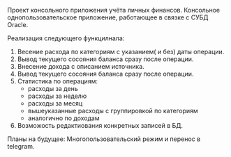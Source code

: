 Проект консольного приложения учёта личных финансов. Консольное однопользовательское приложение, работающее в связке с СУБД Oracle.

Реализация следующего функцилнала:
1. Весение расхода по категориям с указанием( и без) даты операции.
2. Вывод текущего сосояния баланса сразу после операции.
3. Внесение дохода с описанием источника.
4. Вывод текущего сосояния баланса сразу после операции.
5. Статистика по операциям:
    * расходы за день
    * расходы за неделю
    * расходы за месяц
    * вышеуказанные расходы с группировкой по категориям
    * аналогично по доходам
6. Возможость редактиования конкретных записей в БД.

Планы на будущее:
Многопользовательский режим и перенос в telegram.
